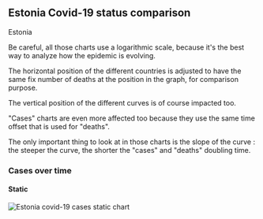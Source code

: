 ## Estonia Covid-19 status comparison 

Estonia



Be careful, all those charts use a logarithmic scale, because it's the best way to analyze how the epidemic is evolving.
 
The horizontal position of the different countries is adjusted to have the same fix number of deaths at the position in the graph, for comparison purpose.

The vertical position of the different curves is of course impacted too.

"Cases" charts are even more affected too because they use the same time offset that is used for "deaths".

The only important thing to look at in those charts is the slope of the curve : the steeper the curve, the shorter the "cases" and "deaths" doubling time.



 
### Cases over time
 
#### Static
![Estonia covid-19 cases static chart](https://raw.githubusercontent.com/madlag/coronavirus_study/master/notebooks/graphs/2020-03-20/countries/Estonia/2020-03-20_Estonia_deaths.png "Estonia covid-19 cases static chart")   

